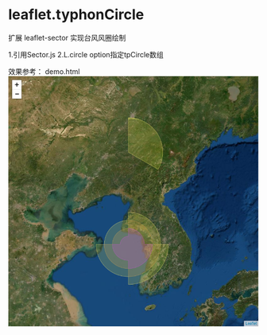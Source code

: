 # leaflet.typhonCircle
扩展 leaflet-sector 实现台风风圈绘制

1.引用Sector.js
2.L.circle option指定tpCircle数组

效果参考：
demo.html
![效果](/Image.png "图片Title")
